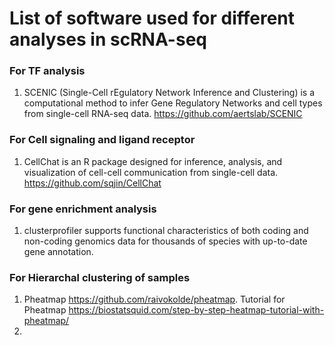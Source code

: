 # List of software used for different analyses in scRNA-seq
### For TF analysis
1) SCENIC (Single-Cell rEgulatory Network Inference and Clustering) is a computational method to infer Gene Regulatory Networks and cell types from single-cell RNA-seq data. https://github.com/aertslab/SCENIC

### For Cell signaling and ligand receptor
1) CellChat is an R package designed for inference, analysis, and visualization of cell-cell communication from single-cell data.  https://github.com/sqjin/CellChat



### For gene enrichment analysis
1) clusterprofiler supports functional characteristics of both coding and non-coding genomics data for thousands of species with up-to-date gene annotation.


### For Hierarchal clustering of samples
1) Pheatmap https://github.com/raivokolde/pheatmap. Tutorial for Pheatmap https://biostatsquid.com/step-by-step-heatmap-tutorial-with-pheatmap/
2) 
